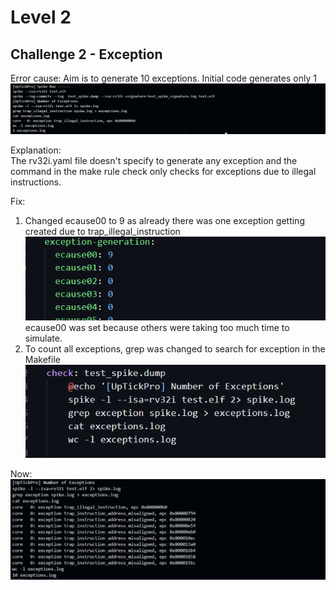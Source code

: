 # Level 2   
## Challenge 2 - Exception   

Error cause: Aim is to generate 10 exceptions. Initial code generates only 1    
![Alt text](image.png)    

Explanation:   
The rv32i.yaml file doesn't specify to generate any exception and the command in the make rule check only checks for exceptions due to illegal instructions.  

Fix:
1. Changed ecause00 to 9 as already there was one exception getting created due to trap_illegal_instruction   
![Alt text](image-2.png)   
ecause00 was set because others were taking too much time to simulate.  
2. To count all exceptions, grep was changed to search for exception in the Makefile    
![Alt text](image-3.png)    


Now:
![Alt text](image-1.png)
